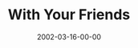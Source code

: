 ---
layout: message
category: message
series: "The Clue Phone Is Ringing"
title: "With Your Friends"
date: 2002-03-16-00-00
message_id: 290
audio: "http://s3.amazonaws.com/crossroads-media/media/legacy/mp3/TCPIR_04_03-17-02_With_Your_Friends.mp3"
audio-duration: "39:57"
explicit: false
---